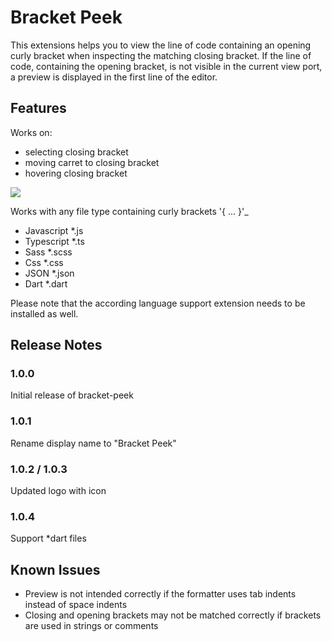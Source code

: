 
# Bracket Peek

This extensions helps you to view the line of code containing an opening curly bracket when inspecting the matching closing bracket.
If the line of code, containing the opening bracket, is not visible in the current view port, a preview is displayed in the first line of the editor.

## Features
Works on:
- selecting closing bracket
- moving carret to closing bracket
- hovering closing bracket

![](https://raw.githubusercontent.com/j0meinaster/bracket-peek/master/preview.gif)


Works with any file type containing curly brackets '{ ... }'_
- Javascript    *.js
- Typescript    *.ts
- Sass          *.scss
- Css           *.css
- JSON          *.json
- Dart          *.dart

Please note that the according language support extension needs to be installed as well.

## Release Notes

### 1.0.0
Initial release of bracket-peek
### 1.0.1
Rename display name to "Bracket Peek"
### 1.0.2 / 1.0.3
Updated logo with icon
### 1.0.4
Support *dart files

## Known Issues

- Preview is not intended correctly if the formatter uses tab indents instead of space indents
- Closing and opening brackets may not be matched correctly if brackets are used in strings or comments